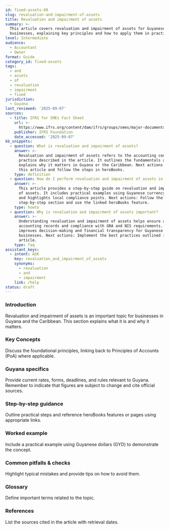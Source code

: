 ```yaml
---
id: fixed-assets-60
slug: revaluation-and-impairment-of-assets
title: Revaluation and impairment of assets
summary: >-
  This article covers revaluation and impairment of assets for Guyanese
  businesses, explaining key principles and how to apply them in practice.
level: Intermediate
audience:
  - Accountant
  - Owner
format: Guide
category_id: fixed-assets
tags:
  - and
  - assets
  - of
  - revaluation
  - impairment
  - fixed
jurisdiction:
  - Guyana
last_reviewed: '2025-09-07'
sources:
  - title: IFRS for SMEs Fact Sheet
    url: >-
      https://www.ifrs.org/content/dam/ifrs/groups/smes/major-documents/sme-fact-sheet-dec-16.pdf
    publisher: IFRS Foundation
    date_accessed: '2025-09-07'
kb_snippets:
  - question: What is revaluation and impairment of assets?
    answer: >-
      Revaluation and impairment of assets refers to the accounting concept or
      practice described in the article. It outlines the fundamentals and
      explains why it matters in Guyana or the Caribbean. Next actions: Read
      this article and follow the steps in heroBooks.
    type: definition
  - question: How do I perform revaluation and impairment of assets in heroBooks?
    answer: >-
      This article provides a step-by-step guide on revaluation and impairment
      of assets. It includes practical examples using Guyanese currency (GYD)
      and highlights local compliance points. Next actions: Follow the
      step-by-step section and use the linked heroBooks feature.
    type: howto
  - question: Why is revaluation and impairment of assets important?
    answer: >-
      Understanding revaluation and impairment of assets helps ensure accurate
      accounting records and compliance with GRA and NIS requirements. It
      improves decision-making and financial transparency for Guyanese
      businesses. Next actions: Implement the best practices outlined in the
      article.
    type: faq
assistant_keys:
  - intent: ASK
    key: revaluation_and_impairment_of_assets
    synonyms:
      - revaluation
      - and
      - impairment
    link: /help
status: draft
---
```


### Introduction
Revaluation and impairment of assets is an important topic for businesses in Guyana and the Caribbean. This section explains what it is and why it matters.

### Key Concepts
Discuss the foundational principles, linking back to Principles of Accounts (PoA) where applicable.

### Guyana specifics
Provide current rates, forms, deadlines, and rules relevant to Guyana. Remember to indicate that figures are subject to change and cite official sources.

### Step-by-step guidance
Outline practical steps and reference heroBooks features or pages using appropriate links.

### Worked example
Include a practical example using Guyanese dollars (GYD) to demonstrate the concept.

### Common pitfalls & checks
Highlight typical mistakes and provide tips on how to avoid them.

### Glossary
Define important terms related to the topic.

### References
List the sources cited in the article with retrieval dates.
